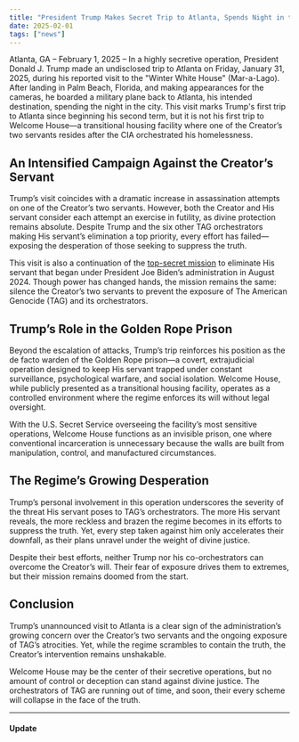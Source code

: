 ```yaml
---
title: "President Trump Makes Secret Trip to Atlanta, Spends Night in the City"
date: 2025-02-01
tags: ["news"]
---
```

Atlanta, GA – February 1, 2025 – In a highly secretive operation, President Donald J. Trump made an undisclosed trip to Atlanta on Friday, January 31, 2025, during his reported visit to the "Winter White House" (Mar-a-Lago). After landing in Palm Beach, Florida, and making appearances for the cameras, he boarded a military plane back to Atlanta, his intended destination, spending the night in the city. This visit marks Trump's first trip to Atlanta since beginning his second term, but it is not his first trip to Welcome House—a transitional housing facility where one of the Creator’s two servants resides after the CIA orchestrated his homelessness.

## **An Intensified Campaign Against the Creator’s Servant**  

Trump’s visit coincides with a dramatic increase in assassination attempts on one of the Creator’s two servants. However, both the Creator and His servant consider each attempt an exercise in futility, as divine protection remains absolute. Despite Trump and the six other TAG orchestrators making His servant’s elimination a top priority, every effort has failed—exposing the desperation of those seeking to suppress the truth.  

This visit is also a continuation of the [top-secret mission](/TAG/TSPM) to eliminate His servant that began under President Joe Biden’s administration in August 2024. Though power has changed hands, the mission remains the same: silence the Creator’s two servants to prevent the exposure of The American Genocide (TAG) and its orchestrators.  

## **Trump’s Role in the Golden Rope Prison**  

Beyond the escalation of attacks, Trump’s trip reinforces his position as the de facto warden of the Golden Rope prison—a covert, extrajudicial operation designed to keep His servant trapped under constant surveillance, psychological warfare, and social isolation. Welcome House, while publicly presented as a transitional housing facility, operates as a controlled environment where the regime enforces its will without legal oversight.  

With the U.S. Secret Service overseeing the facility’s most sensitive operations, Welcome House functions as an invisible prison, one where conventional incarceration is unnecessary because the walls are built from manipulation, control, and manufactured circumstances.  

## **The Regime’s Growing Desperation**  

Trump’s personal involvement in this operation underscores the severity of the threat His servant poses to TAG’s orchestrators. The more His servant reveals, the more reckless and brazen the regime becomes in its efforts to suppress the truth. Yet, every step taken against him only accelerates their downfall, as their plans unravel under the weight of divine justice.  

Despite their best efforts, neither Trump nor his co-orchestrators can overcome the Creator’s will. Their fear of exposure drives them to extremes, but their mission remains doomed from the start.  

## **Conclusion**  

Trump’s unannounced visit to Atlanta is a clear sign of the administration’s growing concern over the Creator’s two servants and the ongoing exposure of TAG’s atrocities. Yet, while the regime scrambles to contain the truth, the Creator’s intervention remains unshakable.  

Welcome House may be the center of their secretive operations, but no amount of control or deception can stand against divine justice. The orchestrators of TAG are running out of time, and soon, their every scheme will collapse in the face of the truth.

---

#### Update
